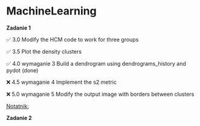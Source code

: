 # MachineLearning
**Zadanie 1** 

:white_check_mark: 3.0 Modify the HCM code to work for three groups

:white_check_mark: 3.5 Plot the density clusters

:white_check_mark: 4.0 wymaganie 3 Build a dendrogram using dendrograms_history and pydot (done)

:x: 4.5 wymaganie 4 Implement the s2 metric

:x: 5.0 wymaganie 5 Modify the output image with borders between clusters

[Notatnik:](https://github.com/ewakobrzynska/MachineLearning/blob/main/047Clustering_Exercises_checkpoint.ipynb)


**Zadanie 2** 






